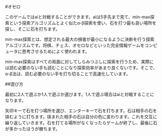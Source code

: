 #オセロ  

このゲームではaiと対戦することができます。aiは5手先まで見て、min-max探索という探索アルゴリズムとよく似たα-β探索を使い、石を打つ最も良い場所を探し、そこに石を打ちます。

min-max探索とは、想定される最大の損害が最小になるように決断を行う探索アルゴリズムです。将棋、チェス、オセロなどといった完全情報ゲームをコンピュータに思考させるためによく使われます。

min-max探索はすべての局面に対してしらみつぶしに探索を行うため、実際には読む必要のない手も読むことになり探索効率があまり良くないです。そこで、α-β法は、読む必要のない手を打ち切ることで高速化しています。

##遊び方

最初に2人で遊ぶか1人で遊ぶか選びます。1人で遊ぶ場合はaiと対戦することになります。

矢印キーで石を打つ場所を選び、エンターキーで石を打ちます。石は相手の石を挟むように打ちます。挟まれた相手の石は自分の色に変わります。これを交互に繰り返していきます。石を打てる場所がなくなったらゲームが終了し、最後に石が多かったほうが勝ちます。